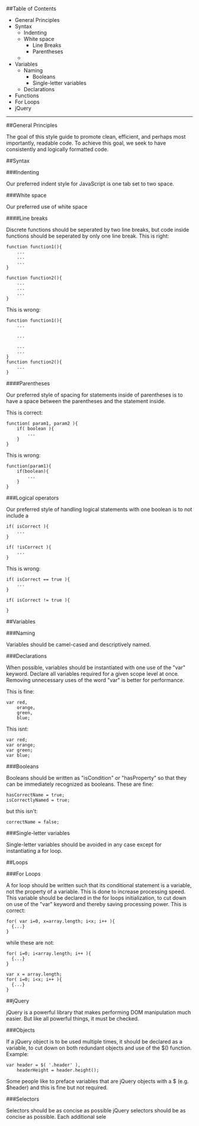 ##Table of Contents

* General Principles
* Syntax
    * Indenting
    * White space
        * Line Breaks
        * Parentheses
    * 
* Variables
    * Naming
        * Booleans
        * Single-letter variables
    * Declarations
* Functions
* For Loops
* jQuery

***

##General Principles

The goal of this style guide to promote clean, efficient, and perhaps most importantly, readable code. To achieve this goal, we seek to have consistently and logically formatted code.

##Syntax

###Indenting

Our preferred indent style for JavaScript is one tab set to two space.

###White space

Our preferred use of white space


####Line breaks

Discrete functions should be seperated by two line breaks, but code inside functions should be seperated by only one line break. This is right:

    function function1(){
        ...
        ...
        ...
    }

    function function2(){
        ...
        ...
        ...
    }

This is wrong:

    function function1(){
        ...

        ...

        ...
        ...
    }
    function function2(){
        ...
    }

####Parentheses

Our preferred style of spacing for statements inside of parentheses is to have a space between the parentheses and the statement inside.

This is correct:

    function( param1, param2 ){
        if( boolean ){
            ...
        }
    }

This is wrong: 

    function(param1){
        if(boolean){
            ...
        }
    }


###Logical operators

Our preferred style of handling logical statements with one boolean is to not include a

    if( isCorrect ){
        ...
    }

    if( !isCorrect ){
        ...
    }

This is wrong:

    if( isCorrect == true ){
        ...
    }

    if( isCorrect != true ){

    }


##Variables

###Naming

Variables should be camel-cased and descriptively named.   

###Declarations

When possible, variables should be instantiated with one use of the "var" keyword. Declare all variables required for a given scope level at once. Removing unnecessary uses of the word "var" is better for performance.

This is fine:

    var red,
        orange,
        green,
        blue;

This isnt:

    var red;
    var orange;
    var green;
    var blue;


###Booleans

Booleans should be written as "isCondition" or "hasProperty" so that they can be immediately recognized as booleans. These are fine:

    hasCorrectName = true;
    isCorrectlyNamed = true;

but this isn't:

    correctName = false;

###Single-letter variables

Single-letter variables should be avoided in any case except for instantiating a for loop.

##Loops

###For Loops

A for loop should be written such that its conditional statement is a variable, not the property of a variable. This is done to increase processing speed. This variable should be declared in the for loops initialization, to cut down on use of the "var" keyword and thereby saving processing power. This is correct:

    for( var i=0, x=array.length; i<x; i++ ){
      {...}
    }

while these are not:

    for( i=0; i<array.length; i++ ){
      {...}
    }

    var x = array.length;
    for( i=0; i<x; i++ ){
      {...}
    }

##jQuery

jQuery is a powerful library that makes performing DOM manipulation much easier. But like all powerful things, it must be checked.

###Objects

If a jQuery object is to be used multiple times, it should be declared as a variable, to cut down on both redundant objects and use of the $() function. Example:

    var header = $( '.header' ),
        headerHeight = header.height();

Some people like to preface variables that are jQuery objects with a $ (e.g. $header) and this is fine but not required.

###Selectors

Selectors should be as concise as possible
jQuery selectors should be as concise as possible. Each additional sele